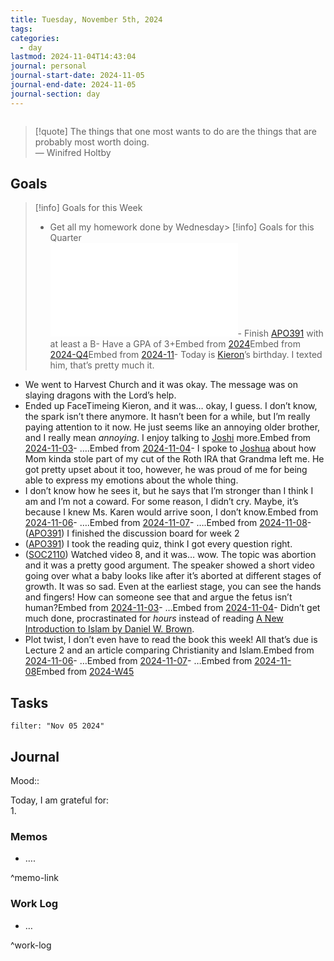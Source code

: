```yaml
---
title: Tuesday, November 5th, 2024
tags: 
categories:
  - day
lastmod: 2024-11-04T14:43:04
journal: personal
journal-start-date: 2024-11-05
journal-end-date: 2024-11-05
journal-section: day
---
```

  
```calendar-nav  
```  
  
> [!quote] The things that one most wants to do are the things that are probably most worth doing.  
> — Winifred Holtby  
  
## Goals  
  
> [!info] Goals for this Week  
> - Get all my homework done by Wednesday> [!info] Goals for this Quarter  
> ![2024-Q4-link](2024-Q4.md#goals-link)- Finish [APO391](APO391.md) with at least a B- Have a GPA of 3+Embed from [2024]({{url}})Embed from [2024-Q4]({{url}})Embed from [2024-11]({{url}})- Today is [Kieron](Kieron.md)’s birthday. I texted him, that’s pretty much it.  
- We went to Harvest Church and it was okay. The message was on slaying dragons with the Lord’s help.  
- Ended up FaceTimeing Kieron, and it was… okay, I guess. I don’t know, the spark isn’t there anymore. It hasn’t been for a while, but I’m really paying attention to it now. He just seems like an annoying older brother, and I really mean *annoying*. I enjoy talking to [Joshi](Joshua%20Alejandro.md) more.Embed from [2024-11-03]({{url}})- ….Embed from [2024-11-04]({{url}})- I spoke to [Joshua](Joshua%20Alejandro.md) about how Mom kinda stole part of my cut of the Roth IRA that Grandma left me. He got pretty upset about it too, however, he was proud of me for being able to express my emotions about the whole thing.  
- I don’t know how he sees it, but he says that I’m stronger than I think I am and I’m not a coward. For some reason, I didn’t cry. Maybe, it’s because I knew Ms. Karen would arrive soon, I don’t know.Embed from [2024-11-06]({{url}})- ….Embed from [2024-11-07]({{url}})- ….Embed from [2024-11-08]({{url}})- ([APO391](APO391.md)) I finished the discussion board for week 2  
- ([APO391](APO391.md)) I took the reading quiz, think I got every question right.  
- ([SOC2110](SOC2110.md)) Watched video 8, and it was… wow. The topic was abortion and it was a pretty good argument. The speaker showed a short video going over what a baby looks like after it’s aborted at different stages of growth. It was so sad. Even at the earliest stage, you can see the hands and fingers! How can someone see that and argue the fetus isn’t human?Embed from [2024-11-03]({{url}})- …Embed from [2024-11-04]({{url}})- Didn’t get much done, procrastinated for *hours* instead of reading [A New Introduction to Islam by Daniel W. Brown](Daniel%20W%20Brown%20-%20A%20New%20Introduction%20to%20Islam.md).  
- Plot twist, I don’t even have to read the book this week! All that’s due is Lecture 2 and an article comparing Christianity and Islam.Embed from [2024-11-06]({{url}})- …Embed from [2024-11-07]({{url}})- …Embed from [2024-11-08]({{url}})Embed from [2024-W45](./2024-W45.md)  
  
## Tasks  
  
```todoist  
filter: "Nov 05 2024"    
```  
  
## Journal  
  
Mood::  
  
Today, I am grateful for:  
1.   
  
### Memos  
  
- ….  
  
^memo-link  
  
### Work Log  
  
- …  
  
^work-log  
